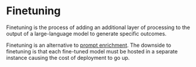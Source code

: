 # Finetuning

Finetuning is the process of adding an additional layer of processing to the output of a large-language model to generate specific outcomes.

Finetuning is an alternative to [prompt enrichment](prompt-enrichment.md).  The downside to finetuning is that each fine-tuned model must be hosted in a separate instance causing the cost of deployment to go up.


